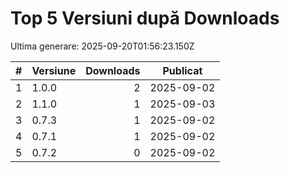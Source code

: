 # Top 5 Versiuni după Downloads

Ultima generare: 2025-09-20T01:56:23.150Z

| # | Versiune | Downloads | Publicat |
| - | - | -: | - |
| 1 | 1.0.0 | 2 | 2025-09-02 |
| 2 | 1.1.0 | 1 | 2025-09-03 |
| 3 | 0.7.3 | 1 | 2025-09-02 |
| 4 | 0.7.1 | 1 | 2025-09-02 |
| 5 | 0.7.2 | 0 | 2025-09-02 |
